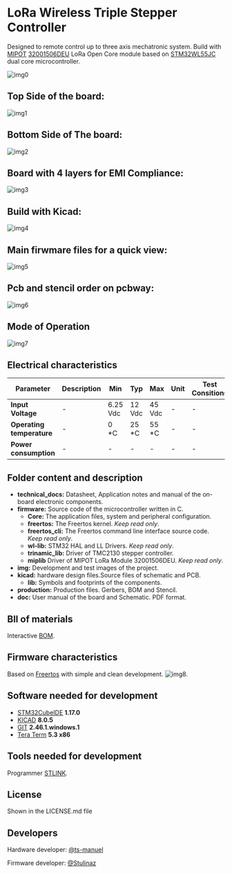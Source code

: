 <!-- For .md file development refers to https://docs.github.com/en -->
# LoRa Wireless Triple Stepper Controller

Designed to remote control up to three axis mechatronic system.
Build with [MIPOT](https://www.mipot.com) [32001506DEU](https://mipot.com/en/products/mip-series/dual-core/32001506deu/) LoRa Open Core module based on 
[STM32WL55JC](https://www.st.com/en/microcontrollers-microprocessors/stm32wl55cc.html) dual core microcontroller.

![img0](https://github.com/Stulinaz/LoRa-based-triple-stepper-board/blob/master/img/tmc2130_mip_HWREV1_ISO.png)

## Top Side of the board:

![img1](https://github.com/Stulinaz/LoRa-based-triple-stepper-board/blob/master/img/tmc2130_mip_HWREV1_TOP.png)

## Bottom Side of The board:

![img2](https://github.com/Stulinaz/LoRa-based-triple-stepper-board/blob/master/img/tmc2130_mip_HWREV1_BOT.png)

## Board with 4 layers for EMI Compliance:

![img3](https://github.com/Stulinaz/LoRa-based-triple-stepper-board/blob/master/img/SCH_REV1_LAYERS.png)

## Build with Kicad:

![img4](https://github.com/Stulinaz/LoRa-based-triple-stepper-board/blob/master/img/SCH_REV1_FULL.png)

## Main firwmare files for a quick view:

![img5](https://github.com/Stulinaz/LoRa-based-triple-stepper-board/blob/master/img/firmware_files.png)

## Pcb and stencil order on pcbway:

![img6](https://github.com/Stulinaz/LoRa-based-triple-stepper-board/blob/master/img/pcbway_order.png)

## Mode of Operation

![img7](https://github.com/Stulinaz/LoRa-based-triple-stepper-board/blob/master/img/operation_mode.png)

## Electrical characteristics

| Parameter                | Description | Min        | Typ     | Max     |  Unit  | Test Consitions |    
| ---                      |    ---      | ---        | ---     | ---     | ---    | ---             |   
|**Input Voltage**         | -           | 6.25 Vdc   | 12 Vdc  | 45 Vdc  | -      | -               |   
|**Operating temperature** | -           | 0 \*C      | 25 \*C  | 55 \*C  | -      | -               |
|**Power consumption**     | -           | -          | -       | -       | -      | -               |

## Folder content and description

- **technical_docs:** Datasheet, Application notes and manual of the on-board electronic components.
- **firmware:** Source code of the microcontroller written in C.
	- **Core:** The application files, system and peripheral configuration.
	- **freertos:** The Freertos kernel. *Keep read only*.
	- **freertos_cli:** The Freertos command line interface source code. *Keep read only*.
	- **wl-lib:** STM32 HAL and LL Drivers. *Keep read only*.
	- **trinamic_lib:** Driver of TMC2130 stepper controller.
	- **miplib** Driver of MIPOT LoRa Module 32001506DEU. *Keep read only*.
- **img:** Development and test images of the project.
- **kicad:** hardware design files.Source files of schematic and PCB.
	- **lib:** Symbols and footprints of the components.
- **production:** Production files. Gerbers, BOM and Stencil.
- **doc:**  User manual of the board and Schematic. PDF format.


## Bll of materials

Interactive [BOM](https://github.com/Stulinaz/LoRa-based-triple-stepper-board/blob/master/production/ibom.html).


## Firmware characteristics

Based on [Freertos](https://www.freertos.org) with simple and clean development.
![img8](https://github.com/Stulinaz/LoRa-based-triple-stepper-board/blob/master/img/fw_freertos.png).


## Software needed for development

- [STM32CubeIDE](https://www.st.com/en/development-tools/stm32cubeide.html) **1.17.0**
- [KICAD](https://www.kicad.org/) **8.0.5**
- [GIT](https://git-scm.com/) **2.46.1.windows.1**
- [Tera Term](https://teratermproject.github.io/index-en.html) **5.3 x86**


## Tools needed for development

Programmer [STLINK](https://www.st.com/en/development-tools/st-link-v2.html).


## License

Shown in the LICENSE.md file


## Developers

Hardware developer: [@ts-manuel](https://github.com/ts-manuel)

Firmware developer: [@Stulinaz](https://github.com/Stulinaz)